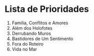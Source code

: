 # Lista de Prioridades

1. Família, Conflitos e Amores
2. Além dos Holofotes
3. Derrubando Muros
4. Bastidores de Um Sentimento
5. Fora do Roteiro
6. Vida no Mar
